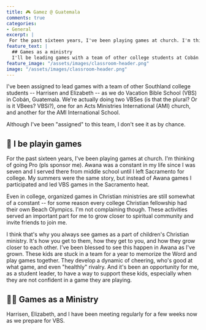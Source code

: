 ```yaml
---
title: 🎮 Gamez @ Guatemala
comments: true
categories:
- General
excerpt: |
 For the past sixteen years, I've been playing games at church. I'm thinking of going Pro (pls...
feature_text: |
  ## Games as a ministry
  I'll be leading games with a team of other college students at Cobán. 
feature_image: "/assets/images/classroom-header.png"
image: "/assets/images/classroom-header.png"
---
```


I've been assigned to lead games with a team of other Southland college students -- Harrisen and Elizabeth -- as we do Vacation Bible School (VBS) in Cobán, Guatemala. We're actually doing two VBSes (is that the plural? Or is it VBees? VBSi?), one for an Acts Ministries International (AMI) church, and another for the AMI International School. 

Although I've been "assigned" to this team, I don't see it as by chance.

## 🤪 I be playin games

For the past sixteen years, I've been playing games at church. I'm thinking of going Pro (pls sponsor me). Awana was a constant in my life since I was seven and I served there from middle school until I left Sacramento for college. My summers were the same story, but instead of Awana games I participated and led VBS games in the Sacramento heat. 

Even in college, organized games in Christian ministries are still somewhat of a constant -- for some reason every college Christian fellowship had their own Beach Olympics. I'm not complaining though. These activities served an important part for me to grow closer to spiritual community and invite friends to join me. 

I think that's why you always see games as a part of children's Christian ministry. It's how you get to them, how they get to you, and how they grow closer to each other. I've been blessed to see this happen in Awana as I've grown. These kids are stuck in a team for a year to memorize the Word and play games together. They develop a dynamic of cheering, who's good at what game, and even "healthly" rivalry. And it's been an opportunity for me, as a student leader, to have a way to support these kids, especially when they are not confident in a game they are playing. 

## 🙏🏾 Games as a Ministry

Harrisen, Elizabeth, and I have been meeting regularly for a few weeks now as we prepare for VBS. 
